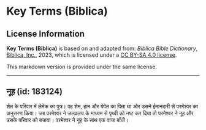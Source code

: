 # Key Terms (Biblica)

## License Information

**Key Terms (Biblica)** is based on and adapted from: _Biblica Bible Dictionary_, [Biblica, Inc.](https://www.biblica.com/), 2023, which is licensed under a [CC BY-SA 4.0 license](https://creativecommons.org/licenses/by-sa/4.0/legalcode.en).

This markdown version is provided under the same license.



--------------------------------

## नूह (id: 183124)

शेत के परिवार में लेमेक का पुत्र। वह शेम, हाम और येपेत का पिता था और उसने ईमानदारी से परमेश्वर का अनुसरण किया। जब परमेश्वर ने जलप्रलय के माध्यम से पृथ्वी को नष्ट कर दिया तो परमेश्वर ने नूह और उसके परिवार को बचाया। परमेश्वर ने नूह के साथ एक वाचा बाँधी।


